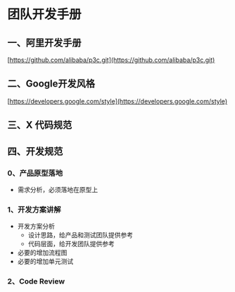 # 团队开发手册

## 一、阿里开发手册

[https://github.com/alibaba/p3c.git](https://github.com/alibaba/p3c.git)

## 二、Google开发风格

[https://developers.google.com/style](https://developers.google.com/style)

## 三、X 代码规范

## 四、开发规范

### 0、产品原型落地

- 需求分析，必须落地在原型上

### 1、开发方案讲解

- 开发方案分析
    - 设计思路，给产品和测试团队提供参考
    - 代码层面，给开发团队提供参考
- 必要的增加流程图
- 必要的增加单元测试

### 2、Code Review

